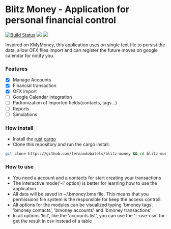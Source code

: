 # Blitz Money - Application for personal financial control

[![Build Status](https://travis-ci.org/fernandobatels/blitz-money.svg?branch=master)](https://travis-ci.org/fernandobatels/blitz-money)
![](https://img.shields.io/github/license/fernandobatels/blitz-money.svg)
![](https://img.shields.io/github/release/fernandobatels/blitz-money.svg)

Inspired on KMyMoney, this application uses on single text file to persist the data, allow OFX files import and can register the future moves on google calendar for notify you.

### Features

- [x] Manage Accounts
- [x] Financial transaction
- [x] OFX import
- [ ] Google Calendar integration
- [ ] Padronization of imported fields(contacts, tags...)
- [ ] Reports
- [ ] Simulations

### How install

- Install the [rust](https://www.rust-lang.org/tools/install) [cargo](https://crates.io/install)
- Clone this repository and run the cargo install:

```bash
git clone https://github.com/fernandobatels/blitz-money && cd blitz-money && cargo install
```

### How to use

- You need a account and a contacts for start creating your transactions
- The interactive mode('-i' option) is better for learning how to use the application
- All data will be saved in ~/.bmoney.bms file. This means that you permissions file system is the responsible for keep the access controll.
- All options for the modules can be visualized typing 'bmoney tags', 'bmoney contacts', 'bmoney accounts' and 'bmoney transactions'
- In all options 'list', like the 'accounts list', you can use the '--use-csv' for get the result in csv instead of a table
